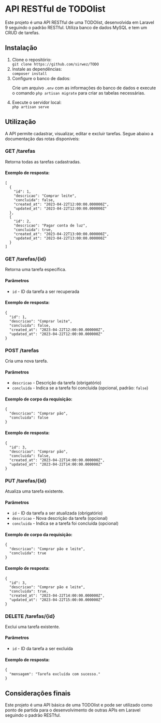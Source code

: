 <h1>API RESTful de TODOlist</h1>
<p>Este projeto é uma API RESTful de uma TODOlist, desenvolvida em Laravel 9 seguindo o padrão RESTful. Utiliza banco de dados MySQL e tem um CRUD de tarefas.</p>
<h2>Instalação</h2>
<ol>
  <li>Clone o repositório:</li>
  <code>git clone https://github.com/sirwez/TODO</code>
  <li>Instale as dependências:</li>
  <code>composer install</code>
  <li>Configure o banco de dados:</li>
  <p>Crie um arquivo <code>.env</code> com as informações do banco de dados e execute o comando <code>php artisan migrate</code> para criar as tabelas necessárias.</p>
  <li>Execute o servidor local:</li>
  <code>php artisan serve</code>
</ol>
<h2>Utilização</h2>
<p>A API permite cadastrar, visualizar, editar e excluir tarefas. Segue abaixo a documentação das rotas disponíveis:</p>
<h3>GET /tarefas</h3>
<p>Retorna todas as tarefas cadastradas.</p>
<h4>Exemplo de resposta:</h4>
<pre>
<code>[
  {
    "id": 1,
    "descricao": "Comprar leite",
    "concluida": false,
    "created_at": "2023-04-22T12:00:00.000000Z",
    "updated_at": "2023-04-22T12:00:00.000000Z"
  },
  {
    "id": 2,
    "descricao": "Pagar conta de luz",
    "concluida": true,
    "created_at": "2023-04-22T13:00:00.000000Z",
    "updated_at": "2023-04-22T13:00:00.000000Z"
  }
]</code>
</pre>
<h3>GET /tarefas/{id}</h3>
<p>Retorna uma tarefa específica.</p>
<h4>Parâmetros</h4>
<ul>
  <li><code>id</code> - ID da tarefa a ser recuperada</li>
</ul>
<h4>Exemplo de resposta:</h4>
<pre>
<code>{
  "id": 1,
  "descricao": "Comprar leite",
  "concluida": false,
  "created_at": "2023-04-22T12:00:00.000000Z",
  "updated_at": "2023-04-22T12:00:00.000000Z"
}</code>
</pre>
<h3>POST /tarefas</h3>
<p>Cria uma nova tarefa.</p>
<h4>Parâmetros</h4>
<ul>
  <li><code>descricao</code> - Descrição da tarefa (obrigatório)</li>
  <li><code>concluida</code> - Indica se a tarefa foi concluída (opcional, padrão: <code>false</code>)</li>
</ul>
<h4>Exemplo de corpo da requisição:</h4>
<pre>
<code>{
  "descricao": "Comprar pão",
  "concluida": false
}</code>
</pre>
<h4>Exemplo de resposta:</h4>
<pre>
<code>{
  "id": 3,
  "descricao": "Comprar pão",
  "concluida": false,
  "created_at": "2023-04-22T14:00:00.000000Z",
  "updated_at": "2023-04-22T14:00:00.000000Z"
}</code>
</pre>
<h3>PUT /tarefas/{id}</h3>
<p>Atualiza uma tarefa existente.</p>
<h4>Parâmetros</h4>
<ul>
  <li><code>id</code> - ID da tarefa a ser atualizada (obrigatório)</li>
  <li><code>descricao</code> - Nova descrição da tarefa (opcional)</li>
  <li><code>concluida</code> - Indica se a tarefa foi concluída (opcional)</li>
</ul>
<h4>Exemplo de corpo da requisição:</h4>
<pre>
<code>{
  "descricao": "Comprar pão e leite",
  "concluida": true
}</code>
</pre>
<h4>Exemplo de resposta:</h4>
<pre>
<code>{
  "id": 3,
  "descricao": "Comprar pão e leite",
  "concluida": true,
  "created_at": "2023-04-22T14:00:00.000000Z",
  "updated_at": "2023-04-22T15:00:00.000000Z"
}</code>
</pre>
<h3>DELETE /tarefas/{id}</h3>
<p>Exclui uma tarefa existente.</p>
<h4>Parâmetros</h4>
<ul>
  <li><code>id</code> - ID da tarefa a ser excluída</li>
</ul>
<h4>Exemplo de resposta:</h4>
<pre>
<code>{
  "mensagem": "Tarefa excluída com sucesso."
}</code>
</pre>
<h2>Considerações finais</h2>
<p>Este projeto é uma API básica de uma TODOlist e pode ser utilizado como ponto de partida para o desenvolvimento de outras APIs em Laravel seguindo o padrão RESTful.</p>
